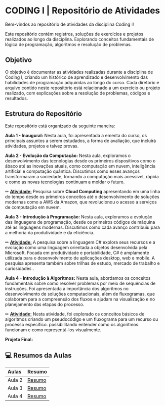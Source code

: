 # CODING I | Repositório de Atividades 

Bem-vindos ao repositório de atividades da disciplina Coding I!

Este repositório contém registros, soluções de exercícios e projetos realizados ao longo da disciplina. Explorando conceitos fundamentais de lógica de programação, algoritmos e resolução de problemas.

## Objetivo

O objetivo é documentar as atividades realizadas durante a disciplina de Coding I, criando um histórico de aprendizado e desenvolvimento das habilidades de programação adquiridas ao longo do curso. Cada diretório e arquivo contido neste repositório está relacionado a um exercício ou projeto realizado, com explicações sobre a resolução de problemas, códigos e resultados.

## Estrutura do Repositório

Este repositório está organizado da seguinte maneira:

**Aula 1 - Inaugural:** Nesta aula, foi apresentada a ementa do curso, os principais assuntos a serem estudados, a forma de avaliação, que incluirá atividades, projetos e talvez provas.

**Aula 2 - Evolução da Computação:** Nesta aula,  exploramos o desenvolvimento das tecnologias desde os primeiros dispositivos como o ábaco até as inovações atuais, como computação em nuvem, inteligência artificial e computação quântica. Discutimos como esses avanços transformaram a sociedade, tornando a computação mais acessível, rápida e como as novas tecnologias continuam a moldar o futuro.

✏ [**Atividade:**](https://miro.com/welcomeonboard/UXI1Z2lkSXpYLytQZVZpNTR0czB3YWpJY08rTm5xV28vQnlQYW1ldjRSRG5uNVdKT3hRdUx4T3JFenlscjBWR1BhUTlQUDlLUFJhOTFLRitreFdGZzFtS2JnUkNaOS9rZ1JNS0xCdEZ1T0JpVUl4RTc0SzBRaFFBeG42dStoR2RBS2NFMDFkcUNFSnM0d3FEN050ekl3PT0hdjE=?share_link_id=635366859427) Pesquisa sobre **Cloud Computing** apresentando em  uma linha do tempo desde os primeiros conceitos até o desenvolvimento de soluções modernas como a AWS da Amazon, que revolucionou o acesso a serviços de computação em nuvem.

**Aula 3 - Introdução à Programação:** Nesta aula, exploramos a evolução das linguagens de programação, desde os primeiros códigos de máquina até as linguagens modernas. Discutimos como cada avanço contribuiu para a melhoria da produtividade e da eficiência.

✏ [**Atividade:**](https://miro.com/welcomeonboard/NEhBODBRQXBKSVE4OWJFM3prcnVjRGJqeW9BN1plUHJsRDVuNm5CZjhHaExobHVVaWdYaTVjclhqd3g4M09VdXFFTHB6bTJrSmEzV0FmT2IvM2N0aGxtS2JnUkNaOS9rZ1JNS0xCdEZ1T0JXUm1QMTZBTlE5ZHZtR2J0dUFvRXFBS2NFMDFkcUNFSnM0d3FEN050ekl3PT0hdjE=?share_link_id=263138994058) A pesquisa sobre a linguagem C# explora seus recursos e a evolução como uma linguagem orientada a objetos desenvolvida pela Microsoft. Focada em produtividade e portabilidade, C# é amplamente utilizada para o desenvolvimento de aplicações desktop, web e mobile. A pesquisa apresenta também sobre trilhas de estudo, mercado de trabalho e curiosidades  .

**Aula 4 - Introdução à Algoritmos:** Nesta aula, abordamos os conceitos fundamentais sobre como resolver problemas por meio de sequências de instruções. Foi apresentada a importância dos algoritmos no desenvolvimento de soluções computacionais, além de fluxogramas, que colaboram para a compreensão dos fluxos e ajudam na visualização e no planejamento das etapas do processo.

✏ [**Atividade:**](https://miro.com/welcomeonboard/RUFodTlROGE2RzBQWlZma08wczFwWEN2RUprKzBKdjIvZ1pSRGpvdUhvUFAzMTZDWlJkTWxFcytScWhBdWNtMUFCU09tM1E0UjE5ZGJMdld2S0FuRDFtS2JnUkNaOS9rZ1JNS0xCdEZ1T0FmaERyREZFTWpBVFZzSEtMTTd5Lzd3VHhHVHd5UWtSM1BidUtUYmxycDRnPT0hdjE=?share_link_id=98165721347) Nesta atividade, foi explorado os conceitos básicos de algoritmos criando um pseudocódigo e um fluxograma para um recurso ou processo específico. possibilitando entender como os algoritmos funcionam e como representá-los visualmente.

**Projeto Final:**

## 💻 Resumos da Aulas

| Aulas | Resumo |
|:------|:-------|
| Aula 2 | [Resumo](https://github.com/Santliam/Coding-I/blob/main/Aula2_Evolucao_Computacao.md)|
| Aula 3 | [Resumo]()|
| Aula 4 | [Resumo]()|
